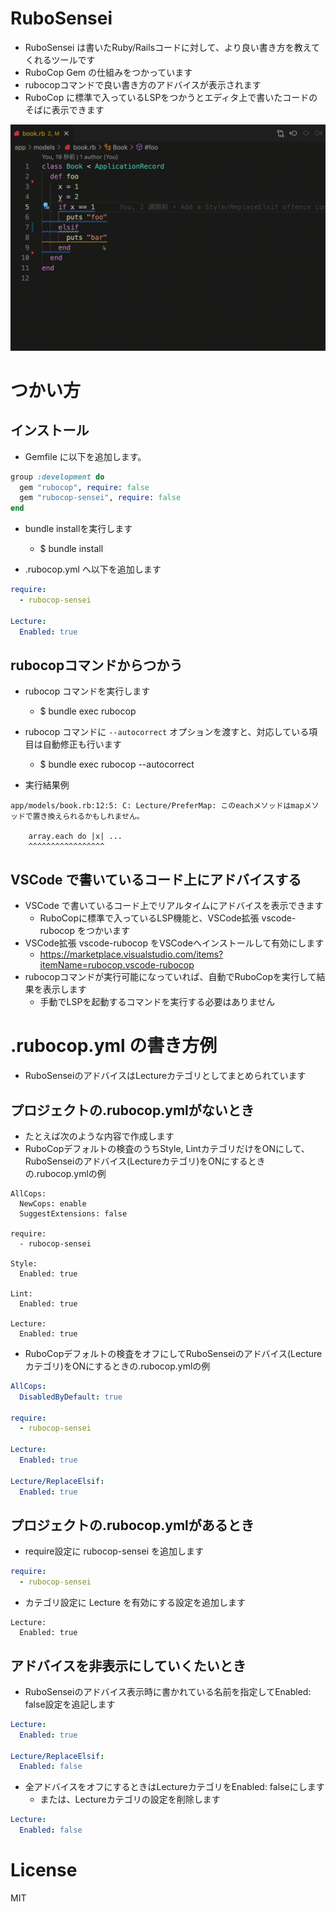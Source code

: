 # RuboSensei

- RuboSensei は書いたRuby/Railsコードに対して、より良い書き方を教えてくれるツールです
- RuboCop Gem の仕組みをつかっています
- rubocopコマンドで良い書き方のアドバイスが表示されます
- RuboCop に標準で入っているLSPをつかうとエディタ上で書いたコードのそばに表示できます

![demo](demo.gif)

# つかい方

## インストール

- Gemfile に以下を追加します。

```ruby
group :development do
  gem "rubocop", require: false
  gem "rubocop-sensei", require: false
end
```

- bundle installを実行します
  - $ bundle install

- .rubocop.yml へ以下を追加します

```yaml
require:
  - rubocop-sensei

Lecture:
  Enabled: true
```

## rubocopコマンドからつかう

- rubocop コマンドを実行します
  - $ bundle exec rubocop

- rubocop コマンドに `--autocorrect` オプションを渡すと、対応している項目は自動修正も行います
  - $ bundle exec rubocop --autocorrect

- 実行結果例

```
app/models/book.rb:12:5: C: Lecture/PreferMap: このeachメソッドはmapメソッドで置き換えられるかもしれません。

    array.each do |x| ...
    ^^^^^^^^^^^^^^^^^
```

## VSCode で書いているコード上にアドバイスする

- VSCode で書いているコード上でリアルタイムにアドバイスを表示できます
  - RuboCopに標準で入っているLSP機能と、VSCode拡張 vscode-rubocop をつかいます
- VSCode拡張 vscode-rubocop をVSCodeへインストールして有効にします
  - https://marketplace.visualstudio.com/items?itemName=rubocop.vscode-rubocop
- rubocopコマンドが実行可能になっていれば、自動でRuboCopを実行して結果を表示します
  - 手動でLSPを起動するコマンドを実行する必要はありません

# .rubocop.yml の書き方例

- RuboSenseiのアドバイスはLectureカテゴリとしてまとめられています

## プロジェクトの.rubocop.ymlがないとき

- たとえば次のような内容で作成します
- RuboCopデフォルトの検査のうちStyle, LintカテゴリだけをONにして、RuboSenseiのアドバイス(Lectureカテゴリ)をONにするときの.rubocop.ymlの例

```
AllCops:
  NewCops: enable
  SuggestExtensions: false

require:
  - rubocop-sensei

Style:
  Enabled: true

Lint:
  Enabled: true

Lecture:
  Enabled: true
```

- RuboCopデフォルトの検査をオフにしてRuboSenseiのアドバイス(Lectureカテゴリ)をONにするときの.rubocop.ymlの例

```yaml
AllCops:
  DisabledByDefault: true

require:
  - rubocop-sensei

Lecture:
  Enabled: true

Lecture/ReplaceElsif:
  Enabled: true
```

## プロジェクトの.rubocop.ymlがあるとき

- require設定に rubocop-sensei を追加します

```yaml
require:
  - rubocop-sensei
```

- カテゴリ設定に Lecture を有効にする設定を追加します

```
Lecture:
  Enabled: true
```

## アドバイスを非表示にしていくたいとき

- RuboSenseiのアドバイス表示時に書かれている名前を指定してEnabled: false設定を追記します

```yaml
Lecture:
  Enabled: true

Lecture/ReplaceElsif:
  Enabled: false
```

- 全アドバイスをオフにするときはLectureカテゴリをEnabled: falseにします
  - または、Lectureカテゴリの設定を削除します

```yaml
Lecture:
  Enabled: false
```

# License

MIT
